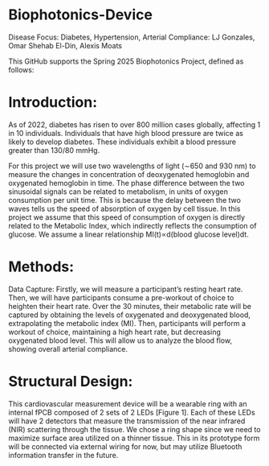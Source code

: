 # Biophotonics-Device
Disease Focus: Diabetes, Hypertension, Arterial Compliance: LJ Gonzales, Omar Shehab El-Din, Alexis Moats

This GitHub supports the Spring 2025 Biophotonics Project, defined as follows:



# Introduction:
As of 2022, diabetes has risen to over 800 million cases globally, affecting 1 in 10 individuals. Individuals that have high blood pressure are twice as likely to develop diabetes. These individuals exhibit a blood pressure greater than 130/80 mmHg.

For this project we will use two wavelengths of light (∼650 and 930 nm) to measure the changes in concentration of deoxygenated hemoglobin and oxygenated hemoglobin in time. The phase difference between the two sinusoidal signals can be related to metabolism, in units of oxygen consumption per unit time. This is because the delay between the two waves tells us the speed of absorption of oxygen by cell tissue. In this project we assume that this speed of consumption of oxygen is directly related to the Metabolic Index, which indirectly reflects the consumption of glucose. We assume a linear relationship MI(t)∝d(blood glucose level)dt.

# Methods:
Data Capture: Firstly, we will measure a participant’s resting heart rate. Then, we will have participants consume a pre-workout of choice to heighten their heart rate. Over the 30 minutes, their metabolic rate will be captured by obtaining the levels of oxygenated and deoxygenated blood, extrapolating the metabolic index (MI). Then, participants will perform a workout of choice, maintaining a high heart rate, but decreasing oxygenated blood level. This will allow us to analyze the blood flow, showing overall arterial compliance.

# Structural Design: 
This cardiovascular measurement device will be a wearable ring with an internal fPCB composed of 2 sets of 2 LEDs [Figure 1]. Each of these LEDs will have 2 detectors that measure the transmission of the near infrared (NIR) scattering through the tissue. We chose a ring shape since we need to maximize surface area utilized on a thinner tissue. This in its prototype form will be connected via external wiring for now, but may utilize Bluetooth information transfer in the future. 
